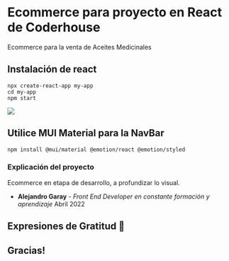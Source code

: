 # Ecommerce para proyecto en React de Coderhouse

Ecommerce para la venta de Aceites Medicinales

## Instalación de react

    npx create-react-app my-app
    cd my-app
    npm start


<img src="https://github.com/GarayAle/EcommerceCBDay/tree/master/public/MiVideo.gif">

## Utilice MUI Material para la NavBar

    npm install @mui/material @emotion/react @emotion/styled

### Explicación del proyecto
 
   Ecommerce en etapa de desarrollo, a profundizar lo visual.


* **Alejandro Garay** - *Front End Developer en constante formación y aprendizaje* Abril 2022


## Expresiones de Gratitud 🎁

## Gracias!
